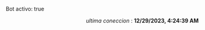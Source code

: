<p>Bot activo: true</p>
<p align="right"><i>ultima coneccion</i> : <b>12/29/2023, 4:24:39 AM</b></p>
